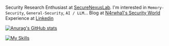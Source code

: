 Security Research Enthusiast at [SecureNexusLab](https://github.com/SecureNexusLab). I'm interested in `Memory-Security`, `General-Security`, `AI / LLM`... Blog at [N4rwha1's Security World](https://n4rwha1.github.io) Experience at [Linkedin](https://www.linkedin.com/in/hailin-zheng-88810b360?utm_source=share&utm_campaign=share_via&utm_content=profile&utm_medium=android_app)

[![Anurag's GitHub stats](https://github-readme-stats.vercel.app/api?username=N4rwha1)](https://github.com/anuraghazra/github-readme-stats)

[![My Skills](https://skillicons.dev/icons?i=html,python,c,cpp,js,linux,debian,kali,django,docker,github,idea,pycharm,sublime,vscode,npm,php,ps,linkedin,twitter)](https://skillicons.dev)

